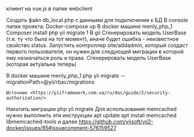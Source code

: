 клиент на vue.js в папке webclient

Создать файл db_local.php с данными для подключения к БД
В console папке проекта:
	Docker-compose up
В docker машине menly_php_1
	Composer install
	php yii migrate 1
В gii
Сгенерировать модель UserBase (т.е. ту что была на тот момент), иначе будет ошибка - неизвестное свойство status.
Запустить контроллер site/addadmin, который создаст первого пользователя, он нужен для следующей миграции в которой ему назначаться роль и права.
Сгенерировать модель UserBase (которая актуальна теперь)

В docker машине menly_php_1
	php yii migrate --migrationPath=@yii/rbac/migrations
	
	Источник <https://yiiframework.com.ua/ru/doc/guide/2/security-authorization/> 
Накатить миграции
	php yii migrate
Для использования memcached нужно выполнить эти инструкции
apt update
apt install memcached libmemcached-tools
и далее
https://github.com/yiisoft/yii2-docker/issues/85#issuecomment-576159527
